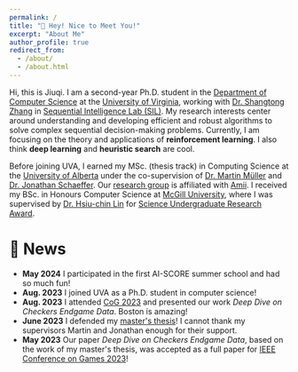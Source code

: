 ```yaml
---
permalink: /
title: "👋 Hey! Nice to Meet You!"
excerpt: "About Me"
author_profile: true
redirect_from: 
  - /about/
  - /about.html
---
```


Hi, this is Jiuqi. I am a second-year Ph.D. student in the [Department of Computer Science](https://engineering.virginia.edu/departments/computer-science) at the [University of Virginia](https://www.virginia.edu/), working with [Dr. Shangtong Zhang](https://shangtongzhang.github.io/) in [Sequential Intelligence Lab (SIL)](https://github.com/Sequential-Intelligence-Lab).
My research interests center around understanding and developing efficient and robust algorithms to solve complex sequential decision-making problems.
Currently, I am focusing on the theory and applications of **reinforcement learning**.
I also think **deep learning** and **heuristic search** are cool.

Before joining UVA, I earned my MSc. (thesis track) in Computing Science at the [University of Alberta](https://www.ualberta.ca/) under the co-supervision of [Dr. Martin Müller](https://webdocs.cs.ualberta.ca/~mmueller/) and [Dr. Jonathan Schaeffer](https://webdocs.cs.ualberta.ca/~jonathan/).
Our [research group](https://webdocs.cs.ualberta.ca/~mmueller/students.html) is affiliated with [Amii](https://www.amii.ca/).
I received my BSc. in Honours Computer Science at [McGill University](https://www.mcgill.ca/), where I was supervised by [Dr. Hsiu-chin Lin](https://sites.google.com/site/hsiuchinlin/) for [Science Undergraduate Research Award](https://www.mcgill.ca/science/research/undergraduate-research/sura).

🎉 News
======
- **May 2024** I participated in the first AI-SCORE summer school and had so much fun!
- **Aug. 2023** I joined UVA as a Ph.D. student in computer science!
- **Aug. 2023** I attended [CoG 2023](https://2023.ieee-cog.org/) and presented our work *Deep Dive on Checkers Endgame Data*. Boston is amazing!
- **June 2023** I defended my [master's thesis](https://era.library.ualberta.ca/items/66c60c35-8163-4ac5-a9a2-3412398dbe1d)! I cannot thank my supervisors Martin and Jonathan enough for their support.
- **May 2023** Our paper *Deep Dive on Checkers Endgame Data*, based on the work of my master's thesis, was accepted as a full paper for [IEEE Conference on Games 2023](https://2023.ieee-cog.org/)!

